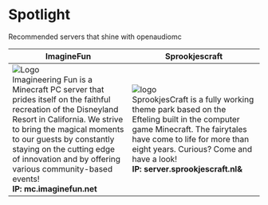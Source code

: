# Spotlight
Recommended servers that shine with openaudiomc

| ImagineFun      | Sprookjescraft |
| ----------- | ----------- |
| ![Logo](https://imagineeringfun.net/images/logo_bigtext.png) <br /> Imagineering Fun is a Minecraft PC server that prides itself on the faithful recreation of the Disneyland Resort in California. We strive to bring the magical moments to our guests by constantly staying on the cutting edge of innovation and by offering various community-based events!<br />**IP: mc.imaginefun.net**     | ![logo](https://lirp-cdn.multiscreensite.com/b180f0cd/dms3rep/multi/opt/SC-Logo-320w.png)   <Br />SprookjesCraft is a fully working theme park based on the Efteling built in the computer game Minecraft. The fairytales have come to life for more than eight years. Curious? Come and have a look! <br />  **IP: server.sprookjescraft.nl&**  |
